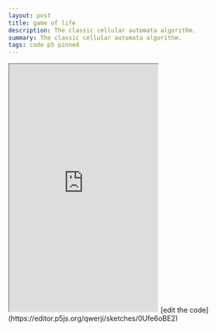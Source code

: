 ```yaml
---
layout: post
title: game of life
description: The classic cellular automata algorithm.
summary: The classic cellular automata algorithm.
tags: code p5 pinned
---
```

<iframe style="height: 500px" src="https://editor.p5js.org/qwerji/full/0Ufe6oBE2"></iframe>
[edit the code](https://editor.p5js.org/qwerji/sketches/0Ufe6oBE2)

